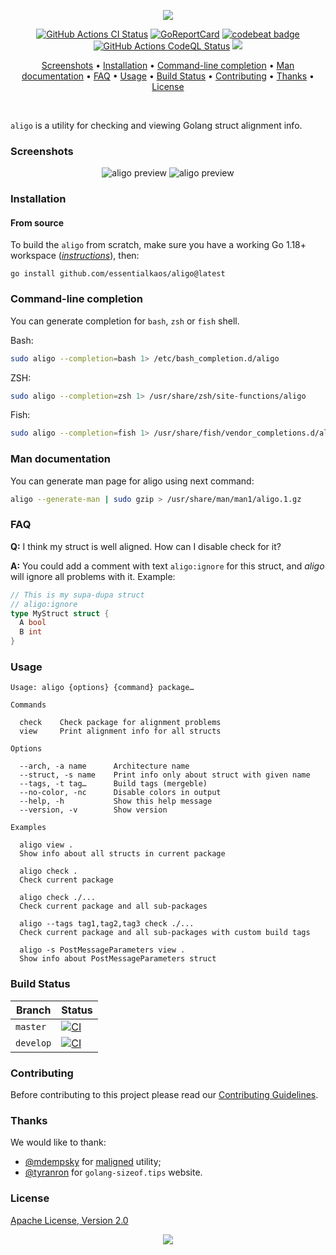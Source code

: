 <p align="center"><a href="#readme"><img src="https://gh.kaos.st/aligo.svg"/></a></p>

<p align="center">
  <a href="https://kaos.sh/w/aligo/ci"><img src="https://kaos.sh/w/aligo/ci.svg" alt="GitHub Actions CI Status" /></a>
  <a href="https://kaos.sh/r/aligo"><img src="https://kaos.sh/r/aligo.svg" alt="GoReportCard" /></a>
  <a href="https://kaos.sh/b/aligo"><img src="https://codebeat.co/badges/18a359f5-50dd-4bfc-95b2-07dee23d018a" alt="codebeat badge" /></a>
  <a href="https://kaos.sh/w/aligo/codeql"><img src="https://kaos.sh/w/aligo/codeql.svg" alt="GitHub Actions CodeQL Status" /></a>
  <a href="#license"><img src="https://gh.kaos.st/apache2.svg"></a>
</p>

<p align="center"><a href="#screenshots">Screenshots</a> • <a href="#installation">Installation</a> • <a href="#command-line-completion">Command-line completion</a> • <a href="#man-documentation">Man documentation</a> • <a href="#faq">FAQ</a> • <a href="#usage">Usage</a> • <a href="#build-status">Build Status</a> • <a href="#contributing">Contributing</a> • <a href="#thanks">Thanks</a> • <a href="#license">License</a></p>

<br/>

`aligo` is a utility for checking and viewing Golang struct alignment info.

### Screenshots

<p align="center">
  <img src="https://gh.kaos.st/aligo-1.png" alt="aligo preview">
  <img src="https://gh.kaos.st/aligo-2.png" alt="aligo preview">
</p>

### Installation

#### From source

To build the `aligo` from scratch, make sure you have a working Go 1.18+ workspace (_[instructions](https://go.dev/doc/install)_), then:

```
go install github.com/essentialkaos/aligo@latest
```

### Command-line completion

You can generate completion for `bash`, `zsh` or `fish` shell.

Bash:
```bash
sudo aligo --completion=bash 1> /etc/bash_completion.d/aligo
```


ZSH:
```bash
sudo aligo --completion=zsh 1> /usr/share/zsh/site-functions/aligo
```


Fish:
```bash
sudo aligo --completion=fish 1> /usr/share/fish/vendor_completions.d/aligo.fish
```

### Man documentation

You can generate man page for aligo using next command:

```bash
aligo --generate-man | sudo gzip > /usr/share/man/man1/aligo.1.gz
```

### FAQ

**Q:** I think my struct is well aligned. How can I disable check for it?

**A:** You could add a comment with text `aligo:ignore` for this struct, and _aligo_ will ignore all problems with it. Example:

```go
// This is my supa-dupa struct
// aligo:ignore
type MyStruct struct {
  A bool
  B int
}
```

### Usage

```
Usage: aligo {options} {command} package…

Commands

  check    Check package for alignment problems
  view     Print alignment info for all structs

Options

  --arch, -a name      Architecture name
  --struct, -s name    Print info only about struct with given name
  --tags, -t tag…      Build tags (mergeble)
  --no-color, -nc      Disable colors in output
  --help, -h           Show this help message
  --version, -v        Show version

Examples

  aligo view .
  Show info about all structs in current package

  aligo check .
  Check current package

  aligo check ./...
  Check current package and all sub-packages

  aligo --tags tag1,tag2,tag3 check ./...
  Check current package and all sub-packages with custom build tags

  aligo -s PostMessageParameters view .
  Show info about PostMessageParameters struct
```

### Build Status

| Branch | Status |
|--------|--------|
| `master` | [![CI](https://kaos.sh/w/aligo/ci.svg?branch=master)](https://kaos.sh/w/aligo/ci?query=branch:master) |
| `develop` | [![CI](https://kaos.sh/w/aligo/ci.svg?branch=develop)](https://kaos.sh/w/aligo/ci?query=branch:develop) |

### Contributing

Before contributing to this project please read our [Contributing Guidelines](https://github.com/essentialkaos/contributing-guidelines#contributing-guidelines).

### Thanks

We would like to thank:

- [@mdempsky](https://github.com/mdempsky) for [maligned](https://github.com/mdempsky/maligned) utility;
- [@tyranron](https://github.com/tyranron) for `golang-sizeof.tips` website.

### License

[Apache License, Version 2.0](http://www.apache.org/licenses/LICENSE-2.0)

<p align="center"><a href="https://essentialkaos.com"><img src="https://gh.kaos.st/ekgh.svg"/></a></p>
